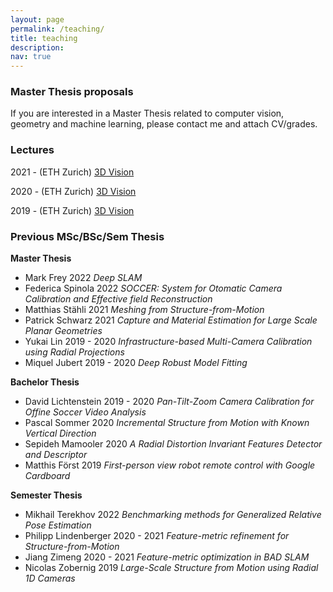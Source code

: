 ```yaml
---
layout: page
permalink: /teaching/
title: teaching
description: 
nav: true
---
```


### Master Thesis proposals
If you are interested in a Master Thesis related to computer vision, geometry and machine learning, please contact me and attach CV/grades.


### Lectures
2021 - (ETH Zurich) [3D Vision](https://www.cvg.ethz.ch/teaching/3dvision/2021/index.php)

2020 - (ETH Zurich) [3D Vision](https://www.cvg.ethz.ch/teaching/3dvision/2020/index.php)

2019 - (ETH Zurich) [3D Vision](https://www.cvg.ethz.ch/teaching/3dvision/2019/index.php)

### Previous MSc/BSc/Sem Thesis
**Master Thesis**

- Mark Frey 2022
*Deep SLAM*
- Federica Spinola 2022
*SOCCER: System for Otomatic Camera Calibration and Effective field Reconstruction*
- Matthias Stähli 2021
*Meshing from Structure-from-Motion*
- Patrick Schwarz 2021
*Capture and Material Estimation for Large Scale Planar Geometries*
- Yukai Lin 2019 - 2020
*Infrastructure-based Multi-Camera Calibration using Radial Projections*
- Miquel Jubert 2019 - 2020
*Deep Robust Model Fitting*

**Bachelor Thesis**

- David Lichtenstein 2019 - 2020
*Pan-Tilt-Zoom Camera Calibration for Offine Soccer Video Analysis*
- Pascal Sommer 2020
*Incremental Structure from Motion with Known Vertical Direction*
- Sepideh Mamooler 2020
*A Radial Distortion Invariant Features Detector and Descriptor*
- Matthis Först 2019
*First-person view robot remote control with Google Cardboard*

**Semester Thesis**
- Mikhail Terekhov 2022
*Benchmarking methods for Generalized Relative Pose Estimation*
- Philipp Lindenberger 2020 - 2021
*Feature-metric refinement for Structure-from-Motion*
- Jiang Zimeng 2020 - 2021
*Feature-metric optimization in BAD SLAM*
- Nicolas Zobernig 2019
*Large-Scale Structure from Motion using Radial 1D Cameras*
